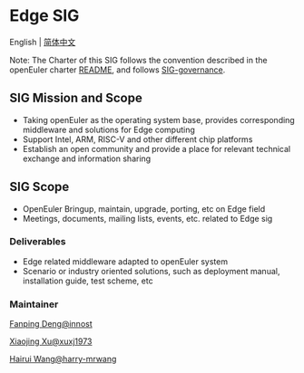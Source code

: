 # Edge SIG

English | [简体中文](sig-Edge_cn.md)

Note: The Charter of this SIG follows the convention described in the openEuler charter [README](/en/governance/README.md), and follows [SIG-governance](/en/technical-committee/governance/SIG-governance.md).

## SIG Mission and Scope

- Taking openEuler as the operating system base, provides corresponding middleware and solutions for Edge computing
- Support Intel, ARM, RISC-V and other different chip platforms
- Establish an open community and provide a place for relevant technical exchange and information sharing

## SIG Scope

- OpenEuler Bringup, maintain, upgrade, porting, etc on Edge field
- Meetings, documents, mailing lists, events, etc. related to Edge sig

### Deliverables

- Edge related middleware adapted to openEuler system
- Scenario or industry oriented solutions, such as deployment manual, installation guide, test scheme, etc

### Maintainer

[Fanping Deng@innost](https://gitee.com/innost)

[Xiaojing Xu@xuxj1973](2285728351@qq.com)

[Hairui Wang@harry-mrwang](wanghr0630@thundersoft.com)
